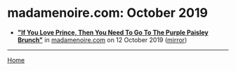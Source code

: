 # madamenoire.com: October 2019

 - [**"If You Love Prince, Then You Need To Go To The Purple Paisley Brunch"**](https://madamenoire.com/1106415/purple-paisley-brunch-prince/) in [madamenoire.com](https://madamenoire.com/) on 12 October 2019 ([mirror](https://web.archive.org/web/*/https://madamenoire.com/1106415/purple-paisley-brunch-prince/))

----

[Home](./)
